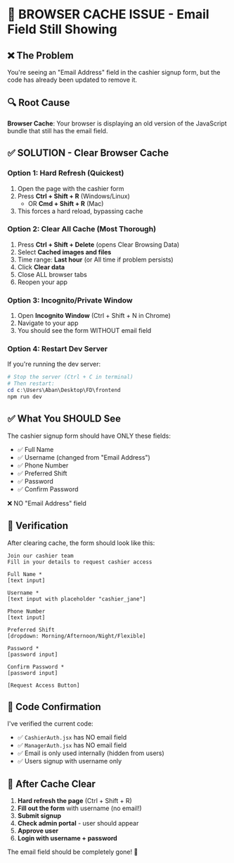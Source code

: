 # 🔄 BROWSER CACHE ISSUE - Email Field Still Showing

## ❌ The Problem
You're seeing an "Email Address" field in the cashier signup form, but the code has already been updated to remove it.

## 🔍 Root Cause
**Browser Cache**: Your browser is displaying an old version of the JavaScript bundle that still has the email field.

## ✅ SOLUTION - Clear Browser Cache

### Option 1: Hard Refresh (Quickest)
1. Open the page with the cashier form
2. Press **Ctrl + Shift + R** (Windows/Linux)
   - OR **Cmd + Shift + R** (Mac)
3. This forces a hard reload, bypassing cache

### Option 2: Clear All Cache (Most Thorough)
1. Press **Ctrl + Shift + Delete** (opens Clear Browsing Data)
2. Select **Cached images and files**
3. Time range: **Last hour** (or All time if problem persists)
4. Click **Clear data**
5. Close ALL browser tabs
6. Reopen your app

### Option 3: Incognito/Private Window
1. Open **Incognito Window** (Ctrl + Shift + N in Chrome)
2. Navigate to your app
3. You should see the form WITHOUT email field

### Option 4: Restart Dev Server
If you're running the dev server:

```powershell
# Stop the server (Ctrl + C in terminal)
# Then restart:
cd c:\Users\Aban\Desktop\FD\frontend
npm run dev
```

## ✅ What You SHOULD See

The cashier signup form should have ONLY these fields:
- ✅ Full Name
- ✅ Username (changed from "Email Address")
- ✅ Phone Number
- ✅ Preferred Shift
- ✅ Password
- ✅ Confirm Password

❌ NO "Email Address" field

## 🧪 Verification

After clearing cache, the form should look like this:

```
Join our cashier team
Fill in your details to request cashier access

Full Name *
[text input]

Username *
[text input with placeholder "cashier_jane"]

Phone Number
[text input]

Preferred Shift
[dropdown: Morning/Afternoon/Night/Flexible]

Password *
[password input]

Confirm Password *
[password input]

[Request Access Button]
```

## 📝 Code Confirmation

I've verified the current code:
- ✅ `CashierAuth.jsx` has NO email field
- ✅ `ManagerAuth.jsx` has NO email field
- ✅ Email is only used internally (hidden from users)
- ✅ Users signup with username only

## 🚀 After Cache Clear

1. **Hard refresh the page** (Ctrl + Shift + R)
2. **Fill out the form** with username (no email!)
3. **Submit signup**
4. **Check admin portal** - user should appear
5. **Approve user**
6. **Login with username + password**

The email field should be completely gone! 🎉
